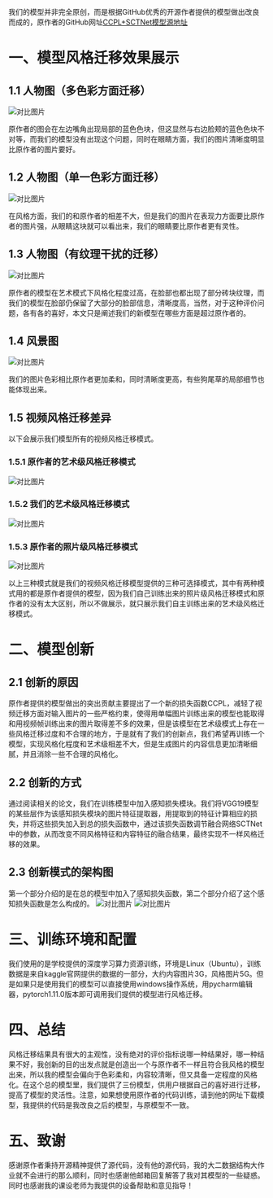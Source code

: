 我们的模型并非完全原创，而是根据GitHub优秀的开源作者提供的模型做出改良而成的，原作者的GitHub网址[CCPL+SCTNet模型源地址](https://github.com/JarrentWu1031/CCPL)
# 一、模型风格迁移效果展示
## 1.1 人物图（多色彩方面迁移）
![对比图片](markdownPic/pic1.png)

原作者的图会在左边嘴角出现局部的蓝色色块，但这显然与右边脸颊的蓝色色块不对等，而我们的模型没有出现这个问题，同时在眼睛方面，我们的图片清晰度明显比原作者的图片要好。

## 1.2 人物图（单一色彩方面迁移）
![对比图片](markdownPic/pic2.png)

在风格方面，我们的和原作者的相差不大，但是我们的图片在表现力方面要比原作者的图片强，从眼睛这块就可以看出来，我们的眼睛要比原作者更有灵性。

## 1.3 人物图（有纹理干扰的迁移）
![对比图片](markdownPic/pic3.png)

原作者的模型在艺术模式下风格化程度过高，在脸部也都出现了部分砖块纹理，而我们的模型在脸部仍保留了大部分的脸部信息，清晰度高，当然，对于这种评价问题，各有各的喜好，本文只是阐述我们的新模型在哪些方面是超过原作者的。

## 1.4 风景图
![对比图片](markdownPic/pic4.png)

我们的图片色彩相比原作者更加柔和，同时清晰度更高，有些狗尾草的局部细节也能体现出来。

## 1.5 视频风格迁移差异
以下会展示我们模型所有的视频风格迁移模式。
### 1.5.1 原作者的艺术级风格迁移模式
![对比图片](markdownPic/author_grass_art_.gif)

### 1.5.2 我们的艺术级风格迁移模式
![对比图片](markdownPic/me_grass_art.gif)

### 1.5.3 原作者的照片级风格迁移模式
![对比图片](markdownPic/photo_frame1.gif)

以上三种模式就是我们的视频风格迁移模型提供的三种可选择模式，其中有两种模式用的都是原作者提供的模型，因为我们自己训练出来的照片级风格迁移模式和原作者的没有太大区别，所以不做展示，就只展示我们自主训练出来的艺术级风格迁移模式。

# 二、模型创新
## 2.1 创新的原因
原作者提供的模型做出的突出贡献主要提出了一个新的损失函数CCPL，减轻了视频迁移方面对输入图片的一些严格约束，使得用单幅图片训练出来的模型也能取得和用视频帧训练出来的图片取得差不多的效果，但是该模型在艺术级模式上存在一些风格迁移过度和不合理的地方，于是就有了我们的创新点，我们希望再训练一个模型，实现风格化程度和艺术级相差不大，但是生成图片的内容信息更加清晰细腻，并且消除一些不合理的风格化。
## 2.2 创新的方式
通过阅读相关的论文，我们在训练模型中加入感知损失模块。我们将VGG19模型的某些层作为该感知损失模块的图片特征提取器，用提取到的特征计算相应的损失，并将这些损失加入到总的损失函数中，通过该损失函数调节融合网络SCTNet中的参数，从而改变不同风格特征和内容特征的融合结果，最终实现不一样风格迁移的效果。
## 2.3 创新模式的架构图
第一个部分介绍的是在总的模型中加入了感知损失函数，第二个部分介绍了这个感知损失函数是怎么构成的。
![对比图片](markdownPic/structure1.png)
![对比图片](markdownPic/structure2.png)

# 三、训练环境和配置
我们使用的是学校提供的深度学习算力资源训练，环境是Linux（Ubuntu），训练数据是来自kaggle官网提供的数据的一部分，大约内容图片3G，风格图片5G。但是如果只是使用我们的模型可以直接使用windows操作系统，用pycharm编辑器，pytorch1.11.0版本即可调用我们提供的模型进行风格迁移。

# 四、总结
风格迁移结果具有很大的主观性，没有绝对的评价指标说哪一种结果好，哪一种结果不好，我创新的目的出发点就是创造出一个与原作者不一样且符合我风格的模型出来，所以我的模型会偏向于色彩柔和，内容较清晰，但又具备一定程度的风格化。在这个总的模型里，我们提供了三份模型，供用户根据自己的喜好进行迁移，提高了模型的灵活性。注意，如果想使用原作者的代码训练，请到他的网址下载模型，我提供的代码是我改良之后的模型，与原模型不一致。

# 五、致谢
感谢原作者秉持开源精神提供了源代码，没有他的源代码，我的大二数据结构大作业就不会进行的那么顺利，同时也感谢他邮箱回复解答了我对其模型的一些疑惑。同时也感谢我的课设老师为我提供的设备帮助和意见指导！
